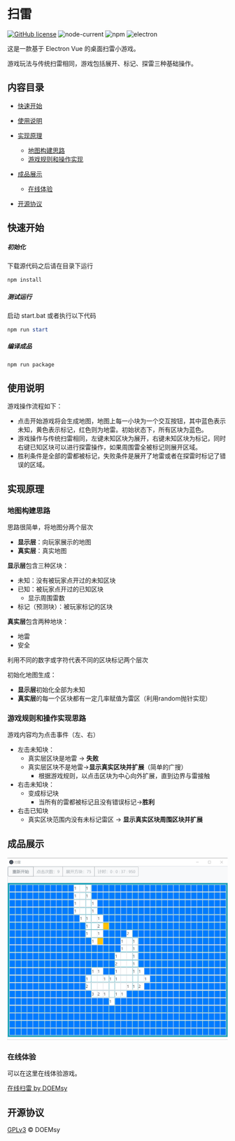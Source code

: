# 扫雷

[![GitHub license](https://img.shields.io/github/license/SAU-OSSA/Mine-sweeping)](https://github.com/SAU-OSSA/Mine-sweeping/blob/master/LICENSE) ![node-current](https://img.shields.io/node/v/passport) ![npm](https://img.shields.io/npm/v/npm) ![electron](https://img.shields.io/badge/electron-6.0.6-blue)

这是一款基于 Electron Vue 的桌面扫雷小游戏。

游戏玩法与传统扫雷相同，游戏包括展开、标记、探雷三种基础操作。

## 内容目录

*   [快速开始](#快速开始)

*   [使用说明](#使用说明)

*   [实现原理](#实现原理)

    *   [地图构建思路](#地图构建思路)
    *   [游戏规则和操作实现](#游戏规则和操作实现思路)

*   [成品展示](#成品展示)

    *   [在线体验](#在线体验)

*   [开源协议](#开源协议)

    

## 快速开始

##### 初始化

下载源代码之后请在目录下运行

```powershell
npm install
```

##### 测试运行

启动 start.bat 或者执行以下代码

```powershell
npm run start
```

##### 编译成品

```powershell
npm run package
```



## 使用说明

游戏操作流程如下：

*   点击开始游戏将会生成地图，地图上每一小块为一个交互按钮，其中蓝色表示未知，黄色表示标记，红色则为地雷。初始状态下，所有区块为蓝色。
*   游戏操作与传统扫雷相同，左键未知区块为展开，右键未知区块为标记，同时右键已知区块可以进行探雷操作，如果周围雷全被标记则展开区域。	
*   胜利条件是全部的雷都被标记，失败条件是展开了地雷或者在探雷时标记了错误的区域。



## 实现原理

### 地图构建思路

思路很简单，将地图分两个层次

* **显示层**：向玩家展示的地图
* **真实层**：真实地图

**显示层**包含三种区块：

* 未知：没有被玩家点开过的未知区块
* 已知：被玩家点开过的已知区块
  * 显示周围雷数
* 标记（预测块）：被玩家标记的区块

**真实层**包含两种地块：

* 地雷
* 安全

利用不同的数字或字符代表不同的区块标记两个层次

初始化地图生成：

* **显示层**初始化全部为未知
* **真实层**的每一个区块都有一定几率赋值为雷区（利用random抛针实现）

### 游戏规则和操作实现思路

游戏内容均为点击事件（左、右）

* 左击未知块：
  * 真实层区块是地雷 -> **失败**
  * 真实层区块不是地雷->**显示真实区块并扩展**（简单的广搜）
    * 根据游戏规则，以点击区块为中心向外扩展，直到边界与雷接触
* 右击未知块：
  * 变成标记块
    * 当所有的雷都被标记且没有错误标记->**胜利**
* 右击已知块
  * 真实区块范围内没有未标记雷区 -> **显示真实区块周围区块并扩展**



## 成品展示

![image-20191108173815808](README.assets/image-20191108173815808.png)

### 在线体验

可以在这里在线体验游戏。

[在线扫雷 by DOEMsy](https://doemsy.github.io/扫雷/)



## 开源协议

[GPLv3](https://github.com/SAU-OSSA/Mine-sweeping/blob/master/LICENSE) © DOEMsy
